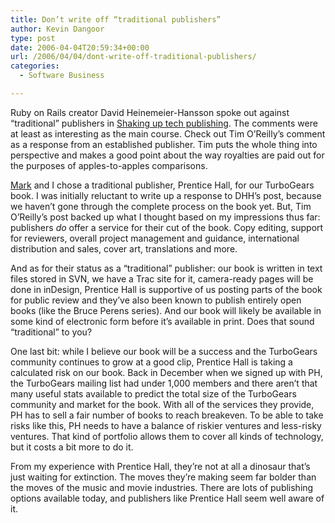 ```yaml
---
title: Don’t write off “traditional publishers”
author: Kevin Dangoor
type: post
date: 2006-04-04T20:59:34+00:00
url: /2006/04/04/dont-write-off-traditional-publishers/
categories:
  - Software Business

---
```

Ruby on Rails creator David Heinemeier-Hansson spoke out against &#8220;traditional&#8221; publishers in [Shaking up tech publishing][1]. The comments were at least as interesting as the main course. Check out Tim O&#8217;Reilly&#8217;s comment as a response from an established publisher. Tim puts the whole thing into perspective and makes a good point about the way royalties are paid out for the purposes of apples-to-apples comparisons.
  
[Mark][2] and I chose a traditional publisher, Prentice Hall, for our TurboGears book. I was initially reluctant to write up a response to DHH&#8217;s post, because we haven&#8217;t gone through the complete process on the book yet. But, Tim O&#8217;Reilly&#8217;s post backed up what I thought based on my impressions thus far: publishers _do_ offer a service for their cut of the book. Copy editing, support for reviewers, overall project management and guidance, international distribution and sales, cover art, translations and more.

And as for their status as a &#8220;traditional&#8221; publisher: our book is written in text files stored in SVN, we have a Trac site for it, camera-ready pages will be done in inDesign, Prentice Hall is supportive of us posting parts of the book for public review and they&#8217;ve also been known to publish entirely open books (like the Bruce Perens series). And our book will likely be available in some kind of electronic form before it&#8217;s available in print. Does that sound &#8220;traditional&#8221; to you?

One last bit: while I believe our book will be a success and the TurboGears community continues to grow at a good clip, Prentice Hall is taking a calculated risk on our book. Back in December when we signed up with PH, the TurboGears mailing list had under 1,000 members and there aren&#8217;t that many useful stats available to predict the total size of the TurboGears community and market for the book. With all of the services they provide, PH has to sell a fair number of books to reach breakeven. To be able to take risks like this, PH needs to have a balance of riskier ventures and less-risky ventures. That kind of portfolio allows them to cover all kinds of technology, but it costs a bit more to do it.

From my experience with Prentice Hall, they&#8217;re not at all a dinosaur that&#8217;s just waiting for extinction. The moves they&#8217;re making seem far bolder than the moves of the music and movie industries. There are lots of publishing options available today, and publishers like Prentice Hall seem well aware of it.

 [1]: http://www.loudthinking.com/arc/000580.html
 [2]: http://www.compoundthinking.com